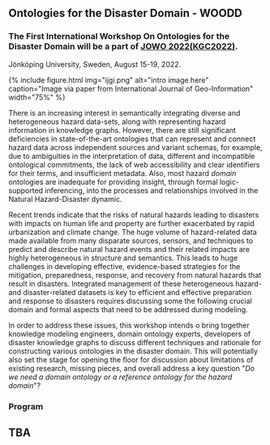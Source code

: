 


## Ontologies for the Disaster Domain - WOODD
### The First International Workshop On Ontologies for the Disaster Domain will be a part of <a href="https://www.iaoa.org/jowo/2022/index.html">JOWO 2022(KGC2022)</a>.
Jönköping University, Sweden, August 15-19, 2022.


{% include figure.html img="ijgi.png" alt="intro image here" caption="Image via paper from International Journal of Geo-Information" width="75%" %}

There is an increasing interest in semantically integrating diverse and heterogeneous hazard data-sets, along with representing hazard information in knowledge graphs. However, 
there are still significant deficiencies in state-of-the-art ontologies that can represent and connect hazard data across independent sources and variant schemas, for example, 
due to ambiguities in the interpretation of data, different and incompatible ontological commitments, the lack of web accessibility and clear identifiers for their terms, and 
insufficient metadata. Also, most hazard <em>domain</em> ontologies are inadequate for providing insight, through formal logic-supported inferencing, into the processes and 
relationships involved in the Natural Hazard-Disaster dynamic. 

Recent trends indicate that the risks of natural hazards leading to disasters with impacts on human life and property are further exacerbated by rapid urbanization and climate 
change. The huge volume of hazard-related data made available from many disparate sources, sensors, and techniques to predict and describe natural hazard events and their related 
impacts are highly heterogeneous in structure and semantics. This leads to huge challenges in developing effective, evidence-based strategies for the mitigation, preparedness, 
response, and recovery from natural hazards that result in disasters. Integrated management of these heterogeneous hazard- and disaster-related datasets is key to efficient and 
effective preparation and response to disasters requires discussing some the following crucial domain and formal aspects that need to be addressed during modeling.

In order to address these issues, this workshop intends o bring together knowledge modeling engineers, domain ontology experts, developers of disaster knowledge graphs to discuss different techniques and rationale 
for constructing various ontologies in the disaster domain. This will potentially also set the stage for opening the floor for discussion about limitations of existing research, 
missing pieces, and overall address a key question "<i><em>Do we need a domain ontology or a reference ontology for the hazard domain</em></i>"?



### Program

TBA
------


